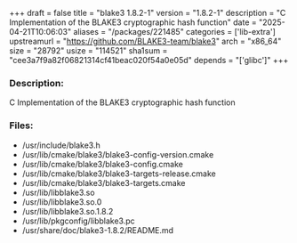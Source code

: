 +++
draft = false
title = "blake3 1.8.2-1"
version = "1.8.2-1"
description = "C Implementation of the BLAKE3 cryptographic hash function"
date = "2025-04-21T10:06:03"
aliases = "/packages/221485"
categories = ['lib-extra']
upstreamurl = "https://github.com/BLAKE3-team/blake3"
arch = "x86_64"
size = "28792"
usize = "114521"
sha1sum = "cee3a7f9a82f06821314cf41beac020f54a0e05d"
depends = "['glibc']"
+++
### Description: 
C Implementation of the BLAKE3 cryptographic hash function

### Files: 
* /usr/include/blake3.h
* /usr/lib/cmake/blake3/blake3-config-version.cmake
* /usr/lib/cmake/blake3/blake3-config.cmake
* /usr/lib/cmake/blake3/blake3-targets-release.cmake
* /usr/lib/cmake/blake3/blake3-targets.cmake
* /usr/lib/libblake3.so
* /usr/lib/libblake3.so.0
* /usr/lib/libblake3.so.1.8.2
* /usr/lib/pkgconfig/libblake3.pc
* /usr/share/doc/blake3-1.8.2/README.md
